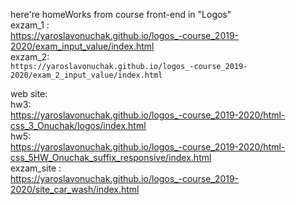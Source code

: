 here're homeWorks from course front-end in "Logos" \
 exzam_1 :
 \
 https://yaroslavonuchak.github.io/logos_-course_2019-2020/exam_input_value/index.html \
 exzam_2:
 \
` https://yaroslavonuchak.github.io/logos_-course_2019-2020/exam_2_input_value/index.html `

web site: \
hw3:\
https://yaroslavonuchak.github.io/logos_-course_2019-2020/html-css_3_Onuchak/logos/index.html \
hw5: \
https://yaroslavonuchak.github.io/logos_-course_2019-2020/html-css_5HW_Onuchak_suffix_responsive/index.html \
exzam_site : \
https://yaroslavonuchak.github.io/logos_-course_2019-2020/site_car_wash/index.html 


